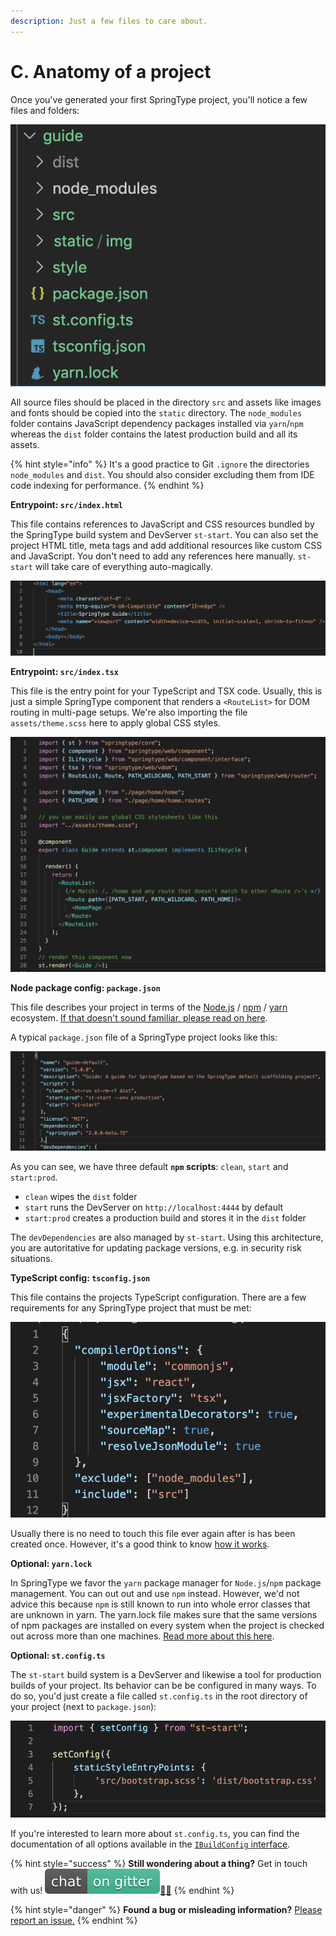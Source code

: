 ```yaml
---
description: Just a few files to care about.
---
```


# C. Anatomy of a project

Once you've generated your first SpringType project, you'll notice a few files and folders: 

![](../.gitbook/assets/anatomy.png)

All source files should be placed in the directory `src` and assets like images and fonts should be copied into the `static` directory. The `node_modules` folder contains JavaScript dependency packages installed via `yarn`/`npm` whereas the `dist` folder contains the latest production build and all its assets. 

{% hint style="info" %}
It's a good practice to Git `.ignore` the directories `node_modules` and `dist`. You should also consider excluding them from IDE code indexing for performance.
{% endhint %}

**Entrypoint: `src/index.html`**

This file contains references to JavaScript and CSS resources bundled by the SpringType build system and DevServer `st-start`. You can also set the project HTML title, meta tags and add additional resources like custom CSS and JavaScript. You don't need to add any references here manually. `st-start` will take care of everything auto-magically.

![src/index.html default content](../.gitbook/assets/index.png)

**Entrypoint: `src/index.tsx`**

This file is the entry point for your TypeScript and TSX code. Usually, this is just a simple SpringType component that renders a `<RouteList>` for DOM routing in multi-page setups. We're also importing the file `assets/theme.scss` here to apply global CSS styles.

![typical src/index.tsx structure](../.gitbook/assets/index_tsx.png)

**Node package config: `package.json`**

This file describes your project in terms of the [Node.js](https://nodejs.org/) / [npm](https://npmjs.com) / [yarn](https://yarnpkg.com/en/) ecosystem. [If that doesn't sound familiar, please read on here](https://nodejs.org/en/knowledge/getting-started/npm/what-is-the-file-package-json/).

A typical `package.json` file of a SpringType project looks like this:

![SpringType projects have a &quot;springtype&quot; dependency](../.gitbook/assets/package-json.png)

As you can see, we have three default **`npm` scripts**: `clean`, `start` and `start:prod`. 

* `clean` wipes the `dist` folder
* `start` runs the DevServer on `http://localhost:4444` by default
* `start:prod` creates a production build and stores it in the `dist` folder

The `devDependencies` are also managed by `st-start`. Using this architecture, you are autoritative for updating package versions, e.g. in security risk situations.

**TypeScript config: `tsconfig.json`**

This file contains the projects TypeScript configuration. There are a few requirements for any SpringType project that must be met:

![tsconfig.json compilerOptions requirements](../.gitbook/assets/tsconfig_requirements.png)

Usually there is no need to touch this file ever again after is has been created once. However, it's a good think to know [how it works](https://www.typescriptlang.org/docs/handbook/tsconfig-json.html).

**Optional: `yarn.lock`**

In SpringType we favor the `yarn` package manager for `Node.js`/`npm` package management. You can out out and use `npm` instead. However, we'd not advice this because `npm` is still known to run into whole error classes that are unknown in yarn. The yarn.lock file makes sure that the same versions of npm packages are installed on every system when the project is checked out across more than one machines. [Read more about this here](https://classic.yarnpkg.com/en/docs/yarn-lock/).

**Optional: `st.config.ts`**

The `st-start` build system is a DevServer and likewise a tool for production builds of your project. Its behavior can be be configured in many ways. To do so, you'd just create a file called `st.config.ts` in the root directory of your project \(next to `package.json`\):

![An example st.config.ts that allows for custom SCSS transformations](../.gitbook/assets/stconfig_.png)

If you're interested to learn more about `st.config.ts`, you can find the documentation of all options available in the [`IBuildConfig` interface](https://github.com/springtype-org/st-start/blob/master/src/interface/ibuild-config.ts).

{% hint style="success" %}
**Still wondering about a thing?** Get in touch with us! [![](../.gitbook/assets/gitter.svg)](https://gitter.im/springtype-official/springtype?utm_source=badge&utm_medium=badge&utm_campaign=pr-badge)[💬](https://emojipedia.org/speech-balloon/)[🤓](https://emojipedia.org/nerd-face/)
{% endhint %}

{% hint style="danger" %}
**Found a bug or misleading information?** [Please report an issue.](https://github.com/springtype-org/springtype/issues)
{% endhint %}

